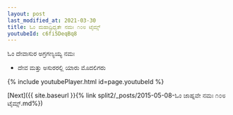 ```yaml
---
layout: post
last_modified_at: 2021-03-30
title: ಓಂ ಮಹಾದ್ರಿಧೃತೇ ನಮಃ ೧೦೮ ಟೈಮ್ಸ್
youtubeId: c6fi5DeqBq8
---
```

 
 
 ಓಂ ದೇವಾಸುರ ಅಗ್ರಗಣ್ಯಯ್ಯ ನಮಃ  
 
 -  ದೇವ ಮತ್ತು ಅಸುರರಲ್ಲಿ ಯಾರು ಮೊದಲಿಗರು 
 
  
 
  
 
 
 
 
 
 


{% include youtubePlayer.html id=page.youtubeId %}
 
[Next]({{ site.baseurl }}{% link  split2/_posts/2015-05-08-ಓಂ ಜಾಹ್ನವೇ ನಮಃ ೧೦೮ ಟೈಮ್ಸ್.md%})
 
